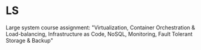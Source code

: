# LS
Large system course assignment: "Virtualization, Container Orchestration &amp; Load-balancing, Infrastructure as Code, NoSQL, Monitoring, Fault Tolerant Storage &amp; Backup"
